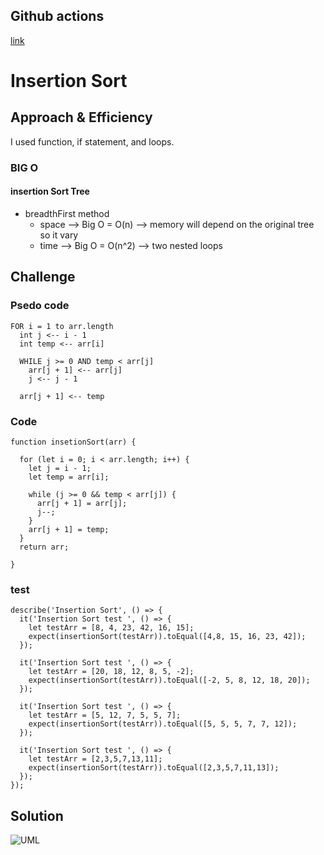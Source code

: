 ## Github actions
[link](https://github.com/ruwaid-401-advanced-javascript/data-structures-and-algorithms/pull/19/checks)

# Insertion Sort

## Approach & Efficiency

I used function, if statement, and loops.

### BIG O
#### insertion Sort Tree 
* breadthFirst method
  * space --> Big O = O(n) --> memory will depend on the original tree so it vary
  * time --> Big O = O(n^2) --> two nested loops


## Challenge
### Psedo code 

```
FOR i = 1 to arr.length  
  int j <-- i - 1
  int temp <-- arr[i]
      
  WHILE j >= 0 AND temp < arr[j]
    arr[j + 1] <-- arr[j]
    j <-- j - 1
      
  arr[j + 1] <-- temp

```

### Code 
``` 
function insetionSort(arr) {

  for (let i = 0; i < arr.length; i++) {
    let j = i - 1;
    let temp = arr[i];
    
    while (j >= 0 && temp < arr[j]) {
      arr[j + 1] = arr[j];      
      j--;
    }
    arr[j + 1] = temp;
  }
  return arr;

}
```

### test
```
describe('Insertion Sort', () => {
  it('Insertion Sort test ', () => {
    let testArr = [8, 4, 23, 42, 16, 15];
    expect(insertionSort(testArr)).toEqual([4,8, 15, 16, 23, 42]);
  });

  it('Insertion Sort test ', () => {
    let testArr = [20, 18, 12, 8, 5, -2];
    expect(insertionSort(testArr)).toEqual([-2, 5, 8, 12, 18, 20]);
  });

  it('Insertion Sort test ', () => {
    let testArr = [5, 12, 7, 5, 5, 7];
    expect(insertionSort(testArr)).toEqual([5, 5, 5, 7, 7, 12]);
  });

  it('Insertion Sort test ', () => {
    let testArr = [2,3,5,7,13,11];
    expect(insertionSort(testArr)).toEqual([2,3,5,7,11,13]);
  }); 
});

```

## Solution

![UML](../../../assets/insertionSortTracing.JPG)
